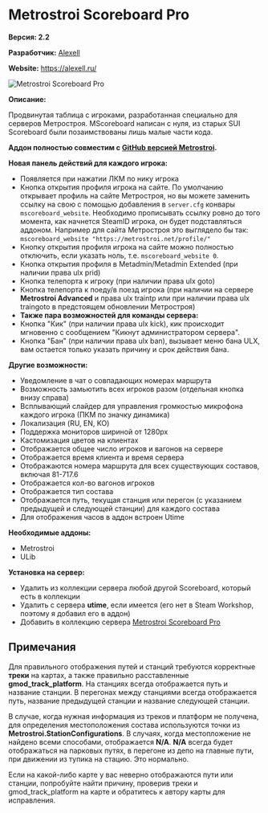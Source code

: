 # Metrostroi Scoreboard Pro

**Версия: 2.2**

**Разработчик:** [Alexell](https://steamcommunity.com/profiles/76561198210303223)

**Website:** https://alexell.ru/
 
![Metrostroi Scoreboard Pro](https://mss-project.org/images/addons/metrostroi_scoreboard.jpg)

**Описание:**

Продвинутая таблица с игроками, разработанная специально для серверов Метростроя. MScoreboard написан с нуля, из старых SUI Scoreboard были позаимствованы лишь малые части кода.

**Аддон полностью совместим с [GitHub версией Metrostroi](https://github.com/metrostroi-repo/MetrostroiAddon).**

**Новая панель действий для каждого игрока:**
* Появляется при нажатии ЛКМ по нику игрока
* Кнопка открытия профиля игрока на сайте. По умолчанию открывает профиль на сайте Метростроя, но вы можете заменить ссылку на свою с помощью добавления в `server.cfg` конвары `mscoreboard_website`. Необходимо прописывать ссылку ровно до того момента, как начнется SteamID игрока, он будет подставляться аддоном. Например для сайта Метростроя это выглядело бы так: `mscoreboard_website "https://metrostroi.net/profile/"`
* Кнопку открытия профиля игрока на сайте можно полностью отключить, если указать ноль, т.е. `mscoreboard_website 0`.
* Кнопка открытия профиля в Metadmin/Metadmin Extended (при наличии права ulx prid)
* Кнопка телепорта к игроку (при наличии права ulx goto)
* Кнопка телепорта к поеду/в поезд игрока (при наличии на сервере **Metrostroi Advanced** и права ulx traintp или при наличии права ulx traingoto в предстоящем обновлении Метростроя)
* **Также пара возможностей для команды сервера:**
* Кнопка "Кик" (при наличии права ulx kick), кик происходит мгновенно с сообщением "Кикнут администратором сервера".
* Кнопка "Бан" (при наличии права ulx ban), вызывает меню бана ULX, вам остается только указать причину и срок действия бана.

**Другие возможности:**
* Уведомление в чат о совпадающих номерах маршрута
* Возможность замьютить всех игроков разом (отдельная кнопка внизу справа)
* Всплывающий слайдер для управления громкостью микрофона каждого игрока (ПКМ по значку динамика)
* Локализация (RU, EN, KO)
* Поддержка мониторов шириной от 1280px
* Кастомизация цветов на клиентах
* Отображается общее число игроков и вагонов на сервере
* Отображается время клиента и время сервера
* Отображаются номера маршрута для всех существующих составов, включая 81-717.6
* Отображается кол-во вагонов игроков
* Отображается тип состава
* Отображается путь, текущая станция или перегон (с указанием предыдущей и следующей станции) для каждого состава
* Для отображения часов в аддон встроен Utime

**Необходимые аддоны:**

* Metrostroi
* ULib

**Установка на сервер:**
* Удалить из коллекции сервера любой другой Scoreboard, который есть в коллекции
* Удалить с сервера **utime**, если имеется (его нет в Steam Workshop, поэтому я добавил его в аддон)
* Добавить в коллекцию сервера [Metrostroi Scoreboard Pro](https://steamcommunity.com/sharedfiles/filedetails/?id=1910844812)

## Примечания
Для правильного отображения путей и станций требуются корректные **треки** на картах, а также правильно расставленные **gmod_track_platform**.
На станциях всегда отображается путь и название станции. В перегонах между станциями всегда отображается путь, название предыдущей станции и название следующей станции.

В случае, когда нужная информация из треков и платформ не получена, для определения местоположения состава используются точки из **Metrostroi.StationConfigurations**. В случаях, когда местопложение не найдено всеми способами, отображается **N/A**.
**N/A** всегда будет отображаться на парковых путях, в перегоне из депо на главные пути, при движении из тупика на стацию. Это нормально.

Если на какой-либо карте у вас неверно отображаются пути или станции, попробуйте найти причину, проверив треки и gmod_track_platform на карте и обратитесь к автору карты для исправления.
